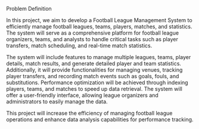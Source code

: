 Problem Definition

In this project, we aim to develop a Football League Management System to efficiently manage football leagues, teams, players, matches, and statistics. The system will serve as a comprehensive platform for football league organizers, teams, and analysts to handle critical tasks such as player transfers, match scheduling, and real-time match statistics.

The system will include features to manage multiple leagues, teams, player details, match results, and generate detailed player and team statistics. Additionally, it will provide functionalities for managing venues, tracking player transfers, and recording match events such as goals, fouls, and substitutions. Performance optimization will be achieved through indexing players, teams, and matches to speed up data retrieval. The system will offer a user-friendly interface, allowing league organizers and administrators to easily manage the data.

This project will increase the efficiency of managing football league operations and enhance data analysis capabilities for performance tracking.
